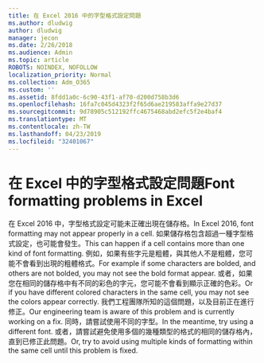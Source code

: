 ```yaml
---
title: 在 Excel 2016 中的字型格式設定問題
ms.author: dludwig
author: dludwig
manager: jecon
ms.date: 2/26/2018
ms.audience: Admin
ms.topic: article
ROBOTS: NOINDEX, NOFOLLOW
localization_priority: Normal
ms.collection: Adm_O365
ms.custom: ''
ms.assetid: 8fdd1a0c-6c90-43f1-af70-d200d758b3d6
ms.openlocfilehash: 16fa7c045d4323f2f65d6ae219583affa9e27d37
ms.sourcegitcommit: 9d78905c512192ffc4675468abd2efc5f2e4baf4
ms.translationtype: MT
ms.contentlocale: zh-TW
ms.lasthandoff: 04/23/2019
ms.locfileid: "32401067"
---
```

# <a name="font-formatting-problems-in-excel"></a><span data-ttu-id="a3309-102">在 Excel 中的字型格式設定問題</span><span class="sxs-lookup"><span data-stu-id="a3309-102">Font formatting problems in Excel</span></span>

<span data-ttu-id="a3309-103">在 Excel 2016 中，字型格式設定可能未正確出現在儲存格。</span><span class="sxs-lookup"><span data-stu-id="a3309-103">In Excel 2016, font formatting may not appear properly in a cell.</span></span> <span data-ttu-id="a3309-104">如果儲存格包含超過一種字型格式設定，也可能會發生。</span><span class="sxs-lookup"><span data-stu-id="a3309-104">This can happen if a cell contains more than one kind of font formatting.</span></span> <span data-ttu-id="a3309-105">例如，如果有些字元是粗體，與其他人不是粗體，您可能不會看到出現的粗體格式。</span><span class="sxs-lookup"><span data-stu-id="a3309-105">For example if some characters are bolded, and others are not bolded, you may not see the bold format appear.</span></span> <span data-ttu-id="a3309-106">或者，如果您在相同的儲存格中有不同的彩色的字元，您可能不會看到顯示正確的色彩。</span><span class="sxs-lookup"><span data-stu-id="a3309-106">Or if you have different colored characters in the same cell, you may not see the colors appear correctly.</span></span> <span data-ttu-id="a3309-107">我們工程團隊所知的這個問題，以及目前正在進行修正。</span><span class="sxs-lookup"><span data-stu-id="a3309-107">Our engineering team is aware of this problem and is currently working on a fix.</span></span> <span data-ttu-id="a3309-108">同時，請嘗試使用不同的字型。</span><span class="sxs-lookup"><span data-stu-id="a3309-108">In the meantime, try using a different font.</span></span> <span data-ttu-id="a3309-109">或者，請嘗試避免使用多個的幾種類型的格式的相同的儲存格內，直到已修正此問題。</span><span class="sxs-lookup"><span data-stu-id="a3309-109">Or, try to avoid using multiple kinds of formatting within the same cell until this problem is fixed.</span></span> 
  

